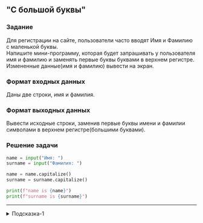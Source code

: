 ## "С большой буквы"

### Задание

Для регистрации на сайте, пользователи часто вводят Имя и Фамилию с маленькой буквы. \
Напишите мини-программу, которая будет запрашивать у пользователя имя и фамилию и заменять первые буквы буквами в верхнем регистре. \
Измененные данные(имя и фамилию) вывести на экран.

### Формат входных данных

Даны две строки, имя и фамилия.

### Формат выходных данных

Вывести исходные строки, заменив первые буквы имени и фамилии символами в верхнем регистре(большими буквами).

### Решение задачи

```python
name = input("Имя: ")
surname = input("Фамилия: ")

name = name.capitalize()
surname = surname.capitalize()

print(f"name is {name}")
print(f"surname is {surname}")
```

---

<details>
<summary>Подсказка-1</summary>
Для решения задачи найдите подходящий метод строки.
</details>
